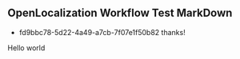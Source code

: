 ## OpenLocalization Workflow Test MarkDown
* fd9bbc78-5d22-4a49-a7cb-7f07e1f50b82 
thanks!

Hello world